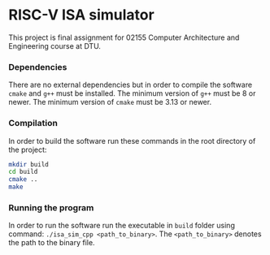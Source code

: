 # RISC-V ISA simulator

This project is final assignment for 02155 Computer Architecture and Engineering course at DTU.

### Dependencies

There are no external dependencies but in order to compile the software `cmake` and `g++` must be installed. The minimum version of `g++` must be 8 or newer. The minimum version of `cmake` must be 3.13 or newer.

### Compilation

In order to build the software run these commands in the root directory of the project:

```bash
mkdir build
cd build
cmake ..
make
```

### Running the program

In order to run the software run the executable in `build` folder using command: `./isa_sim_cpp <path_to_binary>`. The `<path_to_binary>` denotes the path to the binary file.